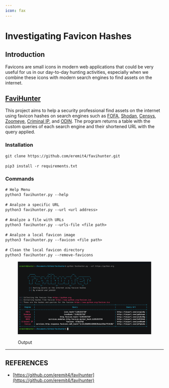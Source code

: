 ```yaml
---
icon: fax
---
```


# Investigating Favicon Hashes

## Introduction

Favicons are small icons in modern web applications that could be very useful for us in our day-to-day hunting activities, especially when we combine these icons with modern search engines to find assets on the internet.

## [FaviHunter](https://github.com/eremit4/favihunter)

This project aims to help a security professional find assets on the internet using favicon hashes on search engines such as [FOFA](https://en.fofa.info/), [Shodan](https://www.shodan.io/), [Censys](https://search.censys.io/), [Zoomeye](https://www.zoomeye.org/), [Criminal IP](https://www.criminalip.io/), and [ODIN](https://getodin.com/). The program returns a table with the custom queries of each search engine and their shortened URL with the query applied.

### Installation

```
git clone https://github.com/eremit4/favihunter.git

pip3 install -r requirements.txt
```

### Commands

```
# Help Menu
python3 favihunter.py --help

# Analyze a specific URL
python3 favihunter.py --url <url address>

# Analyze a file with URLs
python3 favihunter.py --urls-file <file path>

# Analyze a local favicon image
python3 favihunter.py --favicon <file path>

# Clean the local favicon directory
python3 favihunter.py --remove-favicons
```



<figure><img src="../../../.gitbook/assets/image (2) (1) (1) (1) (1).png" alt=""><figcaption><p>Output</p></figcaption></figure>





***

## REFERENCES

* [https://github.com/eremit4/favihunter](https://github.com/eremit4/favihunter)









